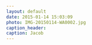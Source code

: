 ```yaml
---
layout: default
date: 2015-01-14 15:03:09
photo: IMG-20150114-WA0002.jpg
caption_header:  
caption: Jacob
---
```


